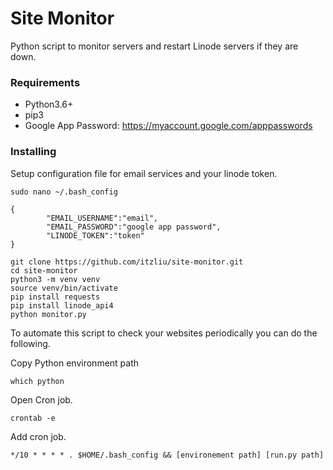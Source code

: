 # Site Monitor
Python script to monitor servers and restart Linode servers if they are down.

### Requirements
* Python3.6+
* pip3
* Google App Password: https://myaccount.google.com/apppasswords

### Installing

Setup configuration file for email services and your linode token.
```
sudo nano ~/.bash_config
```
```
{
        "EMAIL_USERNAME":"email",
        "EMAIL_PASSWORD":"google app password",
        "LINODE_TOKEN":"token"
}
```
```
git clone https://github.com/itzliu/site-monitor.git
cd site-monitor
python3 -m venv venv
source venv/bin/activate
pip install requests
pip install linode_api4
python monitor.py
```

To automate this script to check your websites periodically you can do the following.

Copy Python environment path
```
which python
```
Open Cron job.
```
crontab -e
```
Add cron job.
```
*/10 * * * * . $HOME/.bash_config && [environement path] [run.py path]
```
